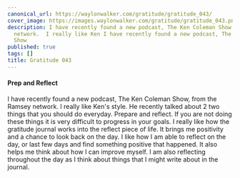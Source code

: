 ```yaml
---
canonical_url: https://waylonwalker.com/gratitude/gratitude_043/
cover_image: https://images.waylonwalker.com/gratitude/gratitude_043.png
description: I have recently found a new podcast, The Ken Coleman Show, from the Ramsey
  network.  I really like Ken I have recently found a new podcast, The Ken Coleman
  Show
published: true
tags: []
title: Gratitude 043
---
```


####  Prep and Reflect

I have recently found a new podcast, The Ken Coleman Show, from the Ramsey network.  I really like Ken's style.  He recently talked about 2 two things that you should do everyday.  Prepare and reflect. If you are not doing these things it is very difficult to progress in your goals.  I really like how the gratitude journal works into the reflect piece of life.  It brings me positivity and a chance to look back on the day.  I like how I am able to reflect on the day, or last few days and find something positive that happened.  It also helps me think about how I can improve myself.  I am  also reflecting throughout the day as I think about things that I might write about in the journal.